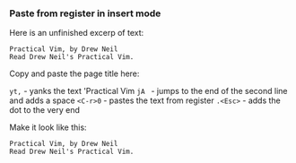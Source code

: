 ### Paste from register in insert mode

Here is an unfinished excerp of text:

```text
Practical Vim, by Drew Neil
Read Drew Neil's Practical Vim.
```

Copy and paste the page title here:

`yt,` - yanks the text 'Practical Vim
`jA ` - jumps to the end of the second line and adds a space
`<C-r>0` - pastes the text from register
`.<Esc>` - adds the dot to the very end

Make it look like this:

```text
Practical Vim, by Drew Neil
Read Drew Neil's Practical Vim.
```
